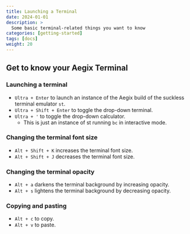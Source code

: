 ```yaml
---
title: Launching a Terminal
date: 2024-01-01
description: >
  Some basic terminal-related things you want to know
categories: [getting-started]
tags: [docs]
weight: 20
---
```


## Get to know your Aegix Terminal

### Launching a terminal

- `Ultra + Enter` to launch an instance of the Aegix build of the suckless terminal emulator `st`.
- `Ultra + Shift + Enter` to toggle the drop-down terminal.
- `Ultra + '` to toggle the drop-down calculator.
    - This is just an instance of st running `bc` in interactive mode.

### Changing the terminal font size

- `Alt + Shift + K` increases the terminal font size.
- `Alt + Shift + J` decreases the terminal font size.

### Changing the terminal opacity

- `Alt + a` darkens the terminal background by increasing opacity.
- `Alt + s` lightens the terminal background by decreasing opacity.

### Copying and pasting

- `Alt + c` to copy.
- `Alt + v` to paste.
